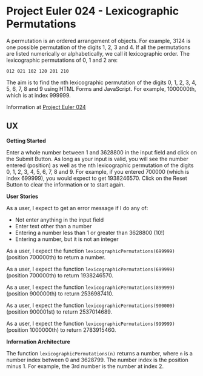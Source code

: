# Project Euler 024 - Lexicographic Permutations

A permutation is an ordered arrangement of objects.  For example, 3124 is one possible permutation of the digits 1, 2, 3 and 4.  If all the permutations are listed numerically or alphabetically, we call it lexicographic order.  The lexicographic permutations of 0, 1 and 2 are:

    012 021 102 120 201 210

The aim is to find the nth lexicographic permutation of the digits 0, 1, 2, 3, 4, 5, 6, 7, 8 and 9 using HTML Forms and JavaScript.  For example, 1000000th, which is at index 999999.

Information at [Project Euler 024](https://projecteuler.net/problem=24)

## UX

**Getting Started**

Enter a whole number between 1 and 3628800 in the input field and click on the Submit Button.  As long as your input is valid, you will see the number entered (position) as well as the nth lexicographic permutation of the digits 0, 1, 2, 3, 4, 5, 6, 7, 8 and 9.  For example, if you entered 700000 (which is index 699999), you would expect to get 1938246570.  Click on the Reset Button to clear the information or to start again.

**User Stories**

As a user, I expect to get an error message if I do any of:

- Not enter anything in the input field
- Enter text other than a number
- Entering a number less than 1 or greater than 3628800 (10!)
- Entering a number, but it is not an integer

As a user, I expect the function `lexicographicPermutations(699999)` (position 700000th) to return a number.

As a user, I expect the function `lexicographicPermutations(699999)` (position 700000th) to return 1938246570.

As a user, I expect the function `lexicographicPermutations(899999)` (position 900000th) to return 2536987410.

As a user, I expect the function `lexicographicPermutations(900000)` (position 900001st) to return 2537014689.

As a user, I expect the function `lexicographicPermutations(999999)` (position 1000000th) to return 2783915460.

**Information Architecture**

The function `lexicographicPermutations(n)` returns a number, where `n` is a number index between 0 and 3628799.  The number index is the position minus 1.  For example, the 3rd number is the number at index 2.